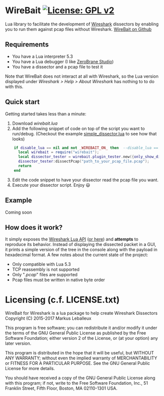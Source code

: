 # WireBait [![License: GPL v2](https://img.shields.io/badge/License-GPL%20v2-blue.svg)](https://www.gnu.org/licenses/old-licenses/gpl-2.0.en.html)
Lua library to facilitate the development of [Wireshark](https://www.wireshark.org/) dissectors by enabling you to run them against pcap files without Wireshark.
[WireBait on Github](https://github.com/MarkoPaul0/WireBait)
## Requirements
  * You have a Lua interpreter 5.3
  * You have a Lua debugger (I like [ZeroBrane Studio](https://studio.zerobrane.com/))
  * You have a dissector and a pcap file to test it
  
Note that WireBait does not interact at all with Wireshark, so the Lua version displayed under 
*Wireshark > Help > About Wireshark* has nothing to to do with this.

## Quick start
Getting started takes less than a minute:
  1. Download *wirebait.lua*
  2. Add the following snippet of code on top of the script you want to run/debug. (Checkout the example [simple_dissector.lua](https://github.com/MarkoPaul0/WireBait/blob/master/example/simple_dissector.lua) to see how that looks)
```lua
    if disable_lua == nil and not _WIREBAIT_ON_ then  --disable_lua == nil checks if this script is being run from wireshark.
      local wirebait = require("wirebait");
      local dissector_tester = wirebait.plugin_tester.new({only_show_dissected_packets=true});
      dissector_tester:dissectPcap("path_to_your_pcap_file.pcap");
      return
    end
```
  3. Edit the code snippet to have your dissector read the pcap file you want.
  4. Execute your dissector script. Enjoy :smiley:
  
 ## Example
 Coming soon
 
  
## How does it work?
It simply exposes the [Wireshark Lua API](https://www.wireshark.org/docs/wsdg_html_chunked/wsluarm_modules.html) ([or here](https://wiki.wireshark.org/LuaAPI)) and **attempts** to reproduce its behavior. Instead of displaying the dissected packet in a GUI, it prints a simple version of the tree in the console along with the payload in hexadecimal format.
A few notes about the current state of the project:
  * Only compatible with Lua 5.3
  * TCP reassembly is not supported
  * Only "*.pcap*" files are supported
  * Pcap files must be written in native byte order
  

# Licensing (c.f. LICENSE.txt)
WireBait for Wireshark is a lua package to help create Wireshark Dissectors
Copyright (C) 2015-2017 Markus Leballeux

This program is free software; you can redistribute it and/or modify
it under the terms of the GNU General Public License as published by
the Free Software Foundation; either version 2 of the License, or
(at your option) any later version.

This program is distributed in the hope that it will be useful,
but WITHOUT ANY WARRANTY; without even the implied warranty of
MERCHANTABILITY or FITNESS FOR A PARTICULAR PURPOSE.  See the
GNU General Public License for more details.

You should have received a copy of the GNU General Public License along
with this program; if not, write to the Free Software Foundation, Inc.,
51 Franklin Street, Fifth Floor, Boston, MA 02110-1301 USA.
